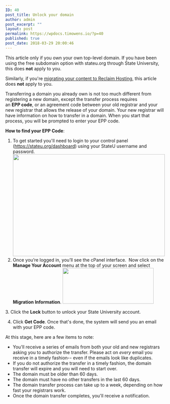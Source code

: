 ```yaml
---
ID: 40
post_title: Unlock your domain
author: admin
post_excerpt: ""
layout: post
permalink: https://wpdocs.timowens.io/?p=40
published: true
post_date: 2018-03-29 20:00:46
---
```

This article only if you own your own top-level domain. If you have been using the free subdomain option with stateu.org through State University, this does <strong>not</strong> apply to you.

Similarly, if you're <a href="https://stateu.org/docs/uncategorized/migrate-to-reclaim-hosting/" target="_blank" rel="noopener noreferrer">migrating your content to Reclaim Hosting</a>, this article does <strong>not</strong> apply to you.

Transferring a domain you already own is not too much different from registering a new domain, except the transfer process requires an <strong>EPP code</strong>, or an agreement code between your old registrar and your new registrar that allows the release of your domain. Your new registrar will have information on how to transfer in a domain. When you start that process, you will be prompted to enter your EPP code.

<strong>How to find your EPP Code</strong>:
<ol>
 	<li class="vspace">To get started you'll need to login to your control panel (<a class="urlextern" title="https://stateu.org/dashboard" href="https://stateu.org/dashboard" target="_blank" rel="nofollow noopener noreferrer">https://stateu.org/dashboard</a>) using your StateU username and password.
<img class="alignnone size-full wp-image-66" src="https://stateu.org/docs/wp-content/uploads/2018/03/login.png" alt="" width="477" height="320" /></li>
 	<li class="vspace">Once you’re logged in, you’ll see the cPanel interface.  Now click on the <strong>Manage Your Account</strong> menu at the top of your screen and select <strong>Migration Information</strong>.
<img class="alignnone size-full wp-image-254" src="https://stateu.org/docs/wp-content/uploads/2018/03/Screen-Shot-2018-04-03-at-11.35.24-AM.png" alt="" width="286" height="112" /></li>
</ol>
3. Click the <strong>Lock</strong> button to unlock your State University account.

4. Click <strong>Get Code</strong>. Once that's done, the system will send you an email with your EPP code.

At this stage, here are a few items to note:
<ul>
 	<li>You'll receive a series of emails from both your old and new registrars asking you to authorize the transfer. Please act on <em>every</em> email you receive in a timely fashion-- even if the emails look like duplicates.</li>
 	<li>If you do not authorize the transfer in a timely fashion, the domain transfer will expire and you will need to start over.</li>
 	<li>The domain must be older than 60 days.</li>
 	<li>The domain must have no other transfers in the last 60 days.</li>
 	<li>The domain transfer process can take up to a week, depending on how fast your registrars work.</li>
 	<li>Once the domain transfer completes, you'll receive a notification.</li>
</ul>